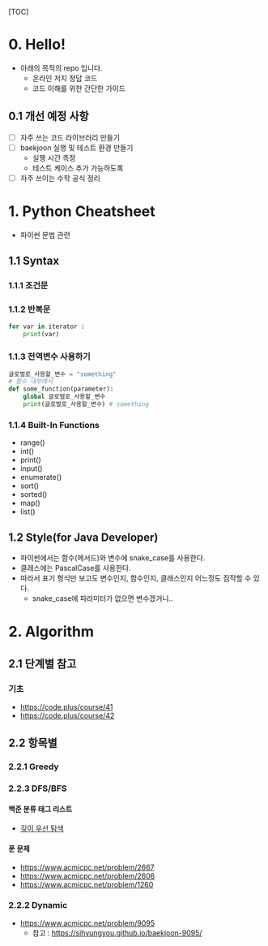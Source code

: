 [TOC]

# 0. Hello!
- 아래의 목적의 repo 입니다.
    - 온라인 저지 정답 코드
    - 코드 이해를 위한 간단한 가이드

## 0.1 개선 예정 사항
- [ ] 자주 쓰는 코드 라이브러리 만들기
- [ ] baekjoon 실행 및 테스트 환경 만들기
  - 실행 시간 측정
  - 테스트 케이스 추가 가능하도록
- [ ] 자주 쓰이는 수학 공식 정리

# 1. Python Cheatsheet
- 파이썬 문법 관련

## 1.1 Syntax

### 1.1.1 조건문

### 1.1.2 반복문
```python
for var in iterator :
    print(var)
```

### 1.1.3 전역변수 사용하기
```python
글로벌로_사용할_변수 = "something"
# 함수 내부에서 
def some_function(parameter):
    global 글로벌로_사용할_변수
    print(글로벌로_사용할_변수) # something 
```

### 1.1.4 Built-In Functions
- range()
- int()
- print()
- input()
- enumerate()
- sort()
- sorted()
- map()
- list()

## 1.2 Style(for Java Developer)
- 파이썬에서는 함수(메서드)와 변수에 snake_case를 사용한다.
- 클래스에는 PascalCase를 사용한다.
- 따라서 표기 형식만 보고도 변수인지, 함수인지, 클래스인지 어느정도 짐작할 수 있다.
    - snake_case에 파라미터가 없으면 변수겠거니..


# 2. Algorithm

## 2.1 단계별 참고
### 기초
- https://code.plus/course/41
- https://code.plus/course/42

## 2.2 항목별

### 2.2.1 Greedy

### 2.2.3 DFS/BFS

#### 백준 분류 태그 리스트
- [깊이 우선 탐색](https://www.acmicpc.net/problemset?sort=ac_desc&algo=127)

#### 푼 문제
- <https://www.acmicpc.net/problem/2667>
- <https://www.acmicpc.net/problem/2606>
- <https://www.acmicpc.net/problem/1260>

### 2.2.2 Dynamic
- <https://www.acmicpc.net/problem/9095>
    - 참고 : <https://sihyungyou.github.io/baekjoon-9095/>
    

